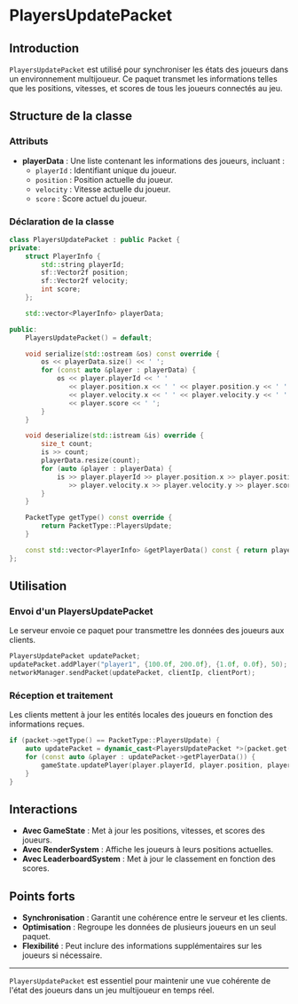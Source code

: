 # PlayersUpdatePacket

## Introduction

`PlayersUpdatePacket` est utilisé pour synchroniser les états des joueurs dans un environnement multijoueur. Ce paquet transmet les informations telles que les positions, vitesses, et scores de tous les joueurs connectés au jeu.

## Structure de la classe

### Attributs

- **playerData** : Une liste contenant les informations des joueurs, incluant :
  - `playerId` : Identifiant unique du joueur.
  - `position` : Position actuelle du joueur.
  - `velocity` : Vitesse actuelle du joueur.
  - `score` : Score actuel du joueur.

### Déclaration de la classe

```cpp
class PlayersUpdatePacket : public Packet {
private:
    struct PlayerInfo {
        std::string playerId;
        sf::Vector2f position;
        sf::Vector2f velocity;
        int score;
    };

    std::vector<PlayerInfo> playerData;

public:
    PlayersUpdatePacket() = default;

    void serialize(std::ostream &os) const override {
        os << playerData.size() << ' ';
        for (const auto &player : playerData) {
            os << player.playerId << ' '
               << player.position.x << ' ' << player.position.y << ' '
               << player.velocity.x << ' ' << player.velocity.y << ' '
               << player.score << ' ';
        }
    }

    void deserialize(std::istream &is) override {
        size_t count;
        is >> count;
        playerData.resize(count);
        for (auto &player : playerData) {
            is >> player.playerId >> player.position.x >> player.position.y
               >> player.velocity.x >> player.velocity.y >> player.score;
        }
    }

    PacketType getType() const override {
        return PacketType::PlayersUpdate;
    }

    const std::vector<PlayerInfo> &getPlayerData() const { return playerData; }
};
```

## Utilisation

### Envoi d'un PlayersUpdatePacket

Le serveur envoie ce paquet pour transmettre les données des joueurs aux clients.

```cpp
PlayersUpdatePacket updatePacket;
updatePacket.addPlayer("player1", {100.0f, 200.0f}, {1.0f, 0.0f}, 50);
networkManager.sendPacket(updatePacket, clientIp, clientPort);
```

### Réception et traitement

Les clients mettent à jour les entités locales des joueurs en fonction des informations reçues.

```cpp
if (packet->getType() == PacketType::PlayersUpdate) {
    auto updatePacket = dynamic_cast<PlayersUpdatePacket *>(packet.get());
    for (const auto &player : updatePacket->getPlayerData()) {
        gameState.updatePlayer(player.playerId, player.position, player.velocity, player.score);
    }
}
```

## Interactions

- **Avec GameState** : Met à jour les positions, vitesses, et scores des joueurs.
- **Avec RenderSystem** : Affiche les joueurs à leurs positions actuelles.
- **Avec LeaderboardSystem** : Met à jour le classement en fonction des scores.

## Points forts

- **Synchronisation** : Garantit une cohérence entre le serveur et les clients.
- **Optimisation** : Regroupe les données de plusieurs joueurs en un seul paquet.
- **Flexibilité** : Peut inclure des informations supplémentaires sur les joueurs si nécessaire.

---

`PlayersUpdatePacket` est essentiel pour maintenir une vue cohérente de l'état des joueurs dans un jeu multijoueur en temps réel.

